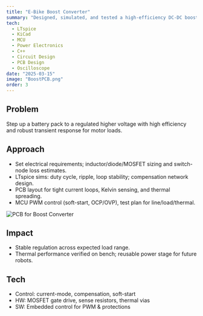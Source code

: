 ```yaml
---
title: "E-Bike Boost Converter"
summary: "Designed, simulated, and tested a high-efficiency DC-DC boost for an e-bike battery."
tech:
  - LTspice
  - KiCad
  - MCU
  - Power Electronics
  - C++
  - Circuit Design
  - PCB Design
  - Oscilloscope
date: "2025-03-15"
image: "BoostPCB.png"
order: 3
---
```


## Problem
Step up a battery pack to a regulated higher voltage with high efficiency and robust transient response for motor loads.

## Approach
- Set electrical requirements; inductor/diode/MOSFET sizing and switch-node loss estimates.
- LTspice sims: duty cycle, ripple, loop stability; compensation network design.
- PCB layout for tight current loops, Kelvin sensing, and thermal spreading.
- MCU PWM control (soft-start, OCP/OVP), test plan for line/load/thermal.

![PCB for Boost Converter](/BoostPCB.png)

## Impact
- Stable regulation across expected load range.
- Thermal performance verified on bench; reusable power stage for future robots.

## Tech
- Control: current-mode, compensation, soft-start
- HW: MOSFET gate drive, sense resistors, thermal vias
- SW: Embedded control for PWM & protections

